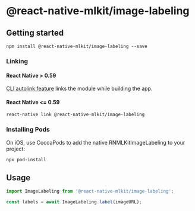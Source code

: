 # @react-native-mlkit/image-labeling

## Getting started

`npm install @react-native-mlkit/image-labeling --save`

### Linking

#### React Native > 0.59

[CLI autolink feature](https://github.com/react-native-community/cli/blob/master/docs/autolinking.md) links the module while building the app.

#### React Native <= 0.59

`react-native link @react-native-mlkit/image-labeling`

### Installing Pods

On iOS, use CocoaPods to add the native RNMLKitImageLabeling to your project:

`npx pod-install`

## Usage

```javascript
import ImageLabeling from '@react-native-mlkit/image-labeling';

const labels = await ImageLabeling.label(imageURL);
```
